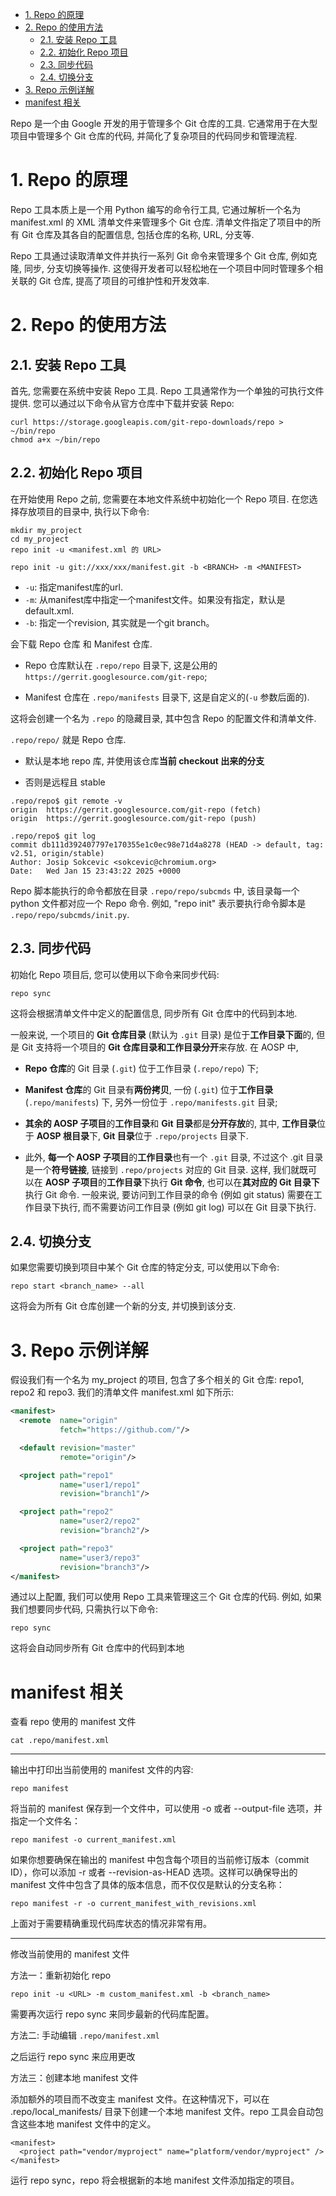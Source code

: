 - [1. Repo 的原理](#1-repo-的原理)
- [2. Repo 的使用方法](#2-repo-的使用方法)
  - [2.1. 安装 Repo 工具](#21-安装-repo-工具)
  - [2.2. 初始化 Repo 项目](#22-初始化-repo-项目)
  - [2.3. 同步代码](#23-同步代码)
  - [2.4. 切换分支](#24-切换分支)
- [3. Repo 示例详解](#3-repo-示例详解)
- [manifest 相关](#manifest-相关)

Repo 是一个由 Google 开发的用于管理多个 Git 仓库的工具. 它通常用于在大型项目中管理多个 Git 仓库的代码, 并简化了复杂项目的代码同步和管理流程.

# 1. Repo 的原理

Repo 工具本质上是一个用 Python 编写的命令行工具, 它通过解析一个名为 manifest.xml 的 XML 清单文件来管理多个 Git 仓库. 清单文件指定了项目中的所有 Git 仓库及其各自的配置信息, 包括仓库的名称, URL, 分支等.

Repo 工具通过读取清单文件并执行一系列 Git 命令来管理多个 Git 仓库, 例如克隆, 同步, 分支切换等操作. 这使得开发者可以轻松地在一个项目中同时管理多个相关联的 Git 仓库, 提高了项目的可维护性和开发效率.

# 2. Repo 的使用方法

## 2.1. 安装 Repo 工具

首先, 您需要在系统中安装 Repo 工具. Repo 工具通常作为一个单独的可执行文件提供. 您可以通过以下命令从官方仓库中下载并安装 Repo:

```
curl https://storage.googleapis.com/git-repo-downloads/repo > ~/bin/repo
chmod a+x ~/bin/repo
```

## 2.2. 初始化 Repo 项目

在开始使用 Repo 之前, 您需要在本地文件系统中初始化一个 Repo 项目. 在您选择存放项目的目录中, 执行以下命令:

```
mkdir my_project
cd my_project
repo init -u <manifest.xml 的 URL>

repo init -u git://xxx/xxx/manifest.git -b <BRANCH> -m <MANIFEST>
```

* `-u`: 指定manifest库的url.
* `-m`: 从manifest库中指定一个manifest文件。如果没有指定，默认是default.xml.
* `-b`: 指定一个revision, 其实就是一个git branch。

会下载 Repo 仓库 和 Manifest 仓库.

* Repo 仓库默认在 `.repo/repo` 目录下, 这是公用的 `https://gerrit.googlesource.com/git-repo`;

* Manifest 仓库在 `.repo/manifests` 目录下, 这是自定义的(`-u` 参数后面的).

这将会创建一个名为 `.repo` 的隐藏目录, 其中包含 Repo 的配置文件和清单文件.

`.repo/repo/` 就是 Repo 仓库.

* 默认是本地 repo 库, 并使用该仓库**当前 checkout 出来的分支**

* 否则是远程且 stable

```
.repo/repo$ git remote -v
origin  https://gerrit.googlesource.com/git-repo (fetch)
origin  https://gerrit.googlesource.com/git-repo (push)

.repo/repo$ git log
commit db111d392407797e170355e1c0ec98e71d4a8278 (HEAD -> default, tag: v2.51, origin/stable)
Author: Josip Sokcevic <sokcevic@chromium.org>
Date:   Wed Jan 15 23:43:22 2025 +0000
```

Repo 脚本能执行的命令都放在目录 `.repo/repo/subcmds` 中, 该目录每一个 python 文件都对应一个 Repo 命令. 例如, "repo init" 表示要执行命令脚本是 `.repo/repo/subcmds/init.py`.

## 2.3. 同步代码

初始化 Repo 项目后, 您可以使用以下命令来同步代码:

```
repo sync
```

这将会根据清单文件中定义的配置信息, 同步所有 Git 仓库中的代码到本地.

一般来说, 一个项目的 **Git 仓库目录** (默认为 `.git` 目录) 是位于**工作目录下面**的, 但是 Git 支持将一个项目的 **Git 仓库目录和工作目录分开**来存放. 在 AOSP 中,

* **Repo 仓库**的 Git 目录 (`.git`) 位于工作目录 (`.repo/repo`) 下;

* **Manifest 仓库**的 Git 目录有**两份拷贝**, 一份 (`.git`) 位于**工作目录** (`.repo/manifests`) 下, 另外一份位于 `.repo/manifests.git` 目录;

* **其余的 AOSP 子项目**的**工作目录**和 **Git 目录**都是**分开存放**的, 其中, **工作目录**位于 **AOSP 根目录**下, **Git 目录**位于 `.repo/projects` 目录下.

* 此外, **每一个 AOSP 子项目**的**工作目录**也有一个 `.git` 目录, 不过这个 .git 目录是一个**符号链接**, 链接到 `.repo/projects` 对应的 Git 目录. 这样, 我们就既可以在 **AOSP 子项目**的**工作目录**下执行 **Git 命令**, 也可以在**其对应的 Git 目录下**执行 Git 命令. 一般来说, 要访问到工作目录的命令 (例如 git status) 需要在工作目录下执行, 而不需要访问工作目录 (例如 git log) 可以在 Git 目录下执行.

## 2.4. 切换分支

如果您需要切换到项目中某个 Git 仓库的特定分支, 可以使用以下命令:

```
repo start <branch_name> --all
```

这将会为所有 Git 仓库创建一个新的分支, 并切换到该分支.

# 3. Repo 示例详解

假设我们有一个名为 my_project 的项目, 包含了多个相关的 Git 仓库: repo1, repo2 和 repo3. 我们的清单文件 manifest.xml 如下所示:

```xml
<manifest>
  <remote  name="origin"
           fetch="https://github.com/"/>

  <default revision="master"
           remote="origin"/>

  <project path="repo1"
           name="user1/repo1"
           revision="branch1"/>

  <project path="repo2"
           name="user2/repo2"
           revision="branch2"/>

  <project path="repo3"
           name="user3/repo3"
           revision="branch3"/>
</manifest>
```

通过以上配置, 我们可以使用 Repo 工具来管理这三个 Git 仓库的代码. 例如, 如果我们想要同步代码, 只需执行以下命令:

```
repo sync
```

这将会自动同步所有 Git 仓库中的代码到本地


# manifest 相关

查看 repo 使用的 manifest 文件

```
cat .repo/manifest.xml
```

---

输出中打印出当前使用的 manifest 文件的内容:

```
repo manifest
```

将当前的 manifest 保存到一个文件中，可以使用 -o 或者 --output-file 选项，并指定一个文件名：

```
repo manifest -o current_manifest.xml
```

如果你想要确保在输出的 manifest 中包含每个项目的当前修订版本（commit ID），你可以添加 -r 或者 --revision-as-HEAD 选项。这样可以确保导出的 manifest 文件中包含了具体的版本信息，而不仅仅是默认的分支名称：

```
repo manifest -r -o current_manifest_with_revisions.xml
```

上面对于需要精确重现代码库状态的情况非常有用。

---

修改当前使用的 manifest 文件

方法一：重新初始化 repo

```
repo init -u <URL> -m custom_manifest.xml -b <branch_name>
```

需要再次运行 repo sync 来同步最新的代码库配置。

方法二: 手动编辑 `.repo/manifest.xml`

之后运行 repo sync 来应用更改

方法三：创建本地 manifest 文件

添加额外的项目而不改变主 manifest 文件。在这种情况下，可以在 .repo/local_manifests/ 目录下创建一个本地 manifest 文件。repo 工具会自动包含这些本地 manifest 文件中的定义。

```
<manifest>
  <project path="vendor/myproject" name="platform/vendor/myproject" />
</manifest>
```

运行 repo sync，repo 将会根据新的本地 manifest 文件添加指定的项目。

